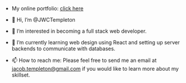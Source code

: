 - My online portfolio: [click here](https://jwctempleton.github.io/portfolio/)

- 👋 Hi, I’m @JWCTempleton
- 👀 I’m interested in becoming a full stack web developer.
- 🌱 I’m currently learning web design using React and setting up server backends to communicate with databases.
- 📫 How to reach me: Please feel free to send me an email at jacob.templeton@gmail.com if you would like to learn more about my skillset.

<!---
JWCTempleton/JWCTempleton is a ✨ special ✨ repository because its `README.md` (this file) appears on your GitHub profile.
You can click the Preview link to take a look at your changes.
--->
